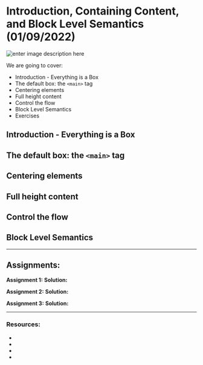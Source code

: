# Introduction, Containing Content, and Block Level Semantics (01/09/2022)


![enter image description here](https://www.lilengine.co/sites/default/files/inline-images/Screen%20Shot%202019-04-14%20at%2023.59.07.png)


We are going to cover:

- Introduction - Everything is a Box
- The default box: the `<main>` tag
- Centering elements
- Full height content
- Control the flow
- Block Level Semantics
- Exercises

	
## Introduction - Everything is a Box
	
## The default box: the `<main>` tag

## Centering elements

## Full height content

## Control the flow

## Block Level Semantics

	
---


## Assignments:

**Assignment 1:** []()
**Solution:** []()

**Assignment 2:** []()
**Solution:** []()

**Assignment 3:** []()
**Solution:** []()
	
---

### Resources:


 
- []()
- []()
- []()
- []()


